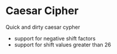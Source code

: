 # Caesar Cipher

Quick and dirty caesar cypher

* support for negative shift factors
* support for shift values greater than 26